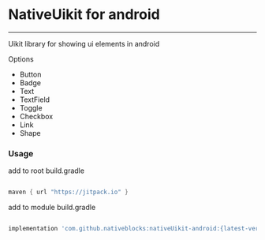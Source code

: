 # NativeUikit for android

--------------------------------------------------------------------
Uikit library for showing ui elements in android

Options

- Button
- Badge
- Text
- TextField
- Toggle
- Checkbox
- Link
- Shape

### Usage

add to root build.gradle

```groovy

maven { url "https://jitpack.io" }

```

add to module build.gradle

```groovy

implementation 'com.github.nativeblocks:nativeUikit-android:{latest-version}'

```
